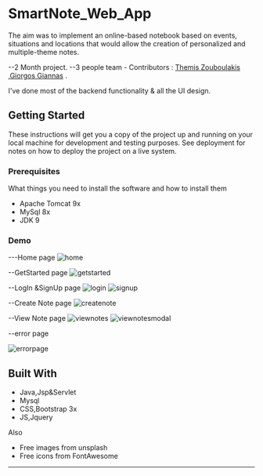 # SmartNote_Web_App

Τhe aim was to implement an online-based notebook based on events, situations and locations that would allow the creation of personalized and multiple-theme notes.

--2 Month project.
--3 people team -  Contributors : <a href="https://github.com/IanMoonee">Themis Zouboulakis</a> ,<a href="https://github.com/ggiannas">Giorgos Giannas</a> .

I've done most of the backend functionality & all the UI design.

## Getting Started

These instructions will get you a copy of the project up and running on your local machine for development and testing purposes. See deployment for notes on how to deploy the project on a live system.

### Prerequisites

What things you need to install the software and how to install them

* Apache Tomcat 9x
* MySql 8x
* JDK 9


### Demo

---Home page
![home](https://user-images.githubusercontent.com/35338309/55509455-bda5f880-5664-11e9-9fa2-8dad36bcd7bc.png)

--GetStarted page
![getstarted](https://user-images.githubusercontent.com/35338309/55509511-d6aea980-5664-11e9-8652-358d19c12732.png)

--LogIn &SignUp page
![login](https://user-images.githubusercontent.com/35338309/55509560-eb8b3d00-5664-11e9-9aab-5cfcf52e9ffc.png)
![signup](https://user-images.githubusercontent.com/35338309/55509577-f3e37800-5664-11e9-9e4e-a4b1e47c781f.png)

--Create Note page
![createnote](https://user-images.githubusercontent.com/35338309/55509603-03fb5780-5665-11e9-9509-f404685aaaca.png)

--View Note page
![viewnotes](https://user-images.githubusercontent.com/35338309/55509637-17a6be00-5665-11e9-8843-f2ef07d51d25.png)
![viewnotesmodal](https://user-images.githubusercontent.com/35338309/55509646-1aa1ae80-5665-11e9-8c93-db4339f14aff.png)

--error page

![errorpage](https://user-images.githubusercontent.com/35338309/55509660-22f9e980-5665-11e9-8389-1de6022b8fce.png)


## Built With

* Java,Jsp&Servlet
* Mysql
* CSS,Bootstrap 3x
* JS,Jquery

Also 
* Free images from unsplash 
* Free icons from FontAwesome

----------------------------------------------------------------------------------------------------------------------------------------

